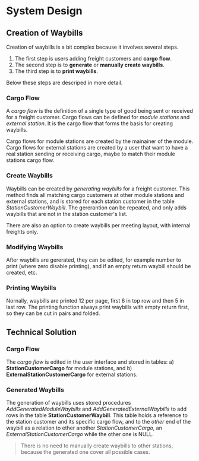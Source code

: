# System Design
## Creation of Waybills
Creation of waybills is a bit complex because it involves several steps.
1. The first step is users adding freight customers and **cargo flow**.
2. The second step is to **generate** or **manually create waybills**. 
3. The third step is to **print waybills**.

Below these steps are descriped in more detail.

### Cargo Flow
A *cargo flow* is the definition of a single type of good being sent or received
for a freight customer. Cargo flows can be defined for *module stations* and 
*external station*. 
It is the cargo flow that forms the basis for creating waybills.

Cargo flows for module stations are created by the mainainer of the module. 
Cargo flows for external stations are created by a user that want to
have a real station sending or receiving cargo, maybe to match their module
stations cargo flow.

### Create Waybills
Waybills can be created by *generating waybills* for a freight customer. 
This method finds all matching cargo customers at other module stations and
external stations, and is stored for each station customer in the 
table *StationCustomerWaybill*. 
The gererantion can be repeated, and only adds waybills that are not 
in the station customer's list.

There are also an option to create waybills per meeting layout,
with internal freights only. 

### Modifying Waybills
After waybills are gererated, they can be edited, for example 
number to print (where zero disable printing), and
if an empty return waybill should be created, etc.


### Printing Waybills
Nornally, waybills are printed 12 per page, first 6 in top row and
then 5 in last row.
The printing function always print waybills with empty return first,
so they can be cut in pairs and folded.

## Technical Solution
### Cargo Flow
The *cargo flow* is edited in the user interface and stored in tables:
a) **StationCustomerCargo** for module stations, and
b) **ExternalStationCustomerCargo** for external stations.
### Generated Waybills
The generation of waybills uses stored procedures 
*AddGeneratedModuleWaybills* and
*AddGeneratedExternalWaybills*
to add rows in  the table **StationCustomerWaybill**.
This table holds a reference to the station customer and its specific cargo flow,
and to the *other* end of the waybill as a relation to ether another 
*StationCustomerCargo*, 
an *ExternalStationCustomerCargo*
while the other one is NULL.

> There is no need to manually create waybills to other stations, 
because the generated one cover all possible cases.




